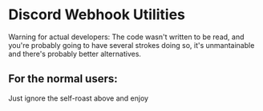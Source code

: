 # Discord Webhook Utilities
Warning for actual developers:
The code wasn't written to be read, and you're probably going to have several strokes doing so, it's unmantainable and there's probably better alternatives.
## For the normal users:
Just ignore the self-roast above and enjoy
